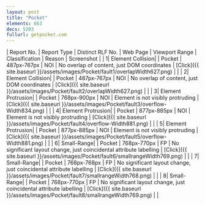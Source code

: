 ```yaml
---
layout: post
title: "Pocket"
elements: 663
decs: 5203
fullurl: getpocket.com
---
```

| Report No. | Report Type | Distinct RLF No. | Web Page | Viewport Range | Classification | Reason | Screenshot |
| 1| Element Collision| | Pocket | 487px-767px | NOI | No overlap of content, just DOM coordinates | [Click]({{ site.baseurl }}/assets/images/Pocket/fault1/overlapWidth627.png) | |
| 2| Element Collision| | Pocket | 487px-767px | NOI | No overlap of content, just DOM coordinates | [Click]({{ site.baseurl }}/assets/images/Pocket/fault2/overlapWidth627.png) | |
| 3| Element Protrusion| | Pocket | 768px-900px | NOI | Element is not visibly protruding | [Click]({{ site.baseurl }}/assets/images/Pocket/fault3/overflow-Width834.png) | |
| 4| Element Protrusion| | Pocket | 877px-885px | NOI | Element is not visibly protruding | [Click]({{ site.baseurl }}/assets/images/Pocket/fault4/overflow-Width881.png) | |
| 5| Element Protrusion| | Pocket | 877px-885px | NOI | Element is not visibly protruding | [Click]({{ site.baseurl }}/assets/images/Pocket/fault5/overflow-Width881.png) | |
| 6| Small-Range| | Pocket | 768px-770px | FP | No significant layout change, just coincidental attribute labelling | [Click]({{ site.baseurl }}/assets/images/Pocket/fault6/smallrangeWidth769.png) | |
| 7| Small-Range| | Pocket | 768px-768px | FP | No significant layout change, just coincidental attribute labelling | [Click]({{ site.baseurl }}/assets/images/Pocket/fault7/smallrangeWidth768.png) | |
| 8| Small-Range| | Pocket | 768px-770px | FP | No significant layout change, just coincidental attribute labelling | [Click]({{ site.baseurl }}/assets/images/Pocket/fault8/smallrangeWidth769.png) | |

